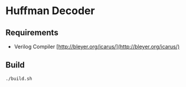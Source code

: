# Huffman Decoder

## Requirements

* Verilog Compiler [http://bleyer.org/icarus/](http://bleyer.org/icarus/)


## Build

```bash
./build.sh
```
